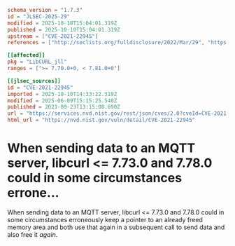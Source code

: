```toml
schema_version = "1.7.3"
id = "JLSEC-2025-29"
modified = 2025-10-10T15:04:01.319Z
published = 2025-10-10T15:04:01.319Z
upstream = ["CVE-2021-22945"]
references = ["http://seclists.org/fulldisclosure/2022/Mar/29", "https://cert-portal.siemens.com/productcert/pdf/ssa-389290.pdf", "https://hackerone.com/reports/1269242", "https://lists.fedoraproject.org/archives/list/package-announce%40lists.fedoraproject.org/message/APOAK4X73EJTAPTSVT7IRVDMUWVXNWGD/", "https://lists.fedoraproject.org/archives/list/package-announce%40lists.fedoraproject.org/message/RWLEC6YVEM2HWUBX67SDGPSY4CQB72OE/", "https://security.gentoo.org/glsa/202212-01", "https://security.netapp.com/advisory/ntap-20211029-0003/", "https://support.apple.com/kb/HT213183", "https://www.debian.org/security/2022/dsa-5197", "https://www.oracle.com/security-alerts/cpuoct2021.html", "http://seclists.org/fulldisclosure/2022/Mar/29", "https://cert-portal.siemens.com/productcert/pdf/ssa-389290.pdf", "https://hackerone.com/reports/1269242", "https://lists.fedoraproject.org/archives/list/package-announce%40lists.fedoraproject.org/message/APOAK4X73EJTAPTSVT7IRVDMUWVXNWGD/", "https://lists.fedoraproject.org/archives/list/package-announce%40lists.fedoraproject.org/message/RWLEC6YVEM2HWUBX67SDGPSY4CQB72OE/", "https://security.gentoo.org/glsa/202212-01", "https://security.netapp.com/advisory/ntap-20211029-0003/", "https://support.apple.com/kb/HT213183", "https://www.debian.org/security/2022/dsa-5197", "https://www.oracle.com/security-alerts/cpuoct2021.html"]

[[affected]]
pkg = "LibCURL_jll"
ranges = [">= 7.70.0+0, < 7.81.0+0"]

[[jlsec_sources]]
id = "CVE-2021-22945"
imported = 2025-10-10T14:33:22.319Z
modified = 2025-06-09T15:15:25.540Z
published = 2021-09-23T13:15:08.690Z
url = "https://services.nvd.nist.gov/rest/json/cves/2.0?cveId=CVE-2021-22945"
html_url = "https://nvd.nist.gov/vuln/detail/CVE-2021-22945"
```

# When sending data to an MQTT server, libcurl <= 7.73.0 and 7.78.0 could in some circumstances errone...

When sending data to an MQTT server, libcurl <= 7.73.0 and 7.78.0 could in some circumstances erroneously keep a pointer to an already freed memory area and both use that again in a subsequent call to send data and also free it *again*.

